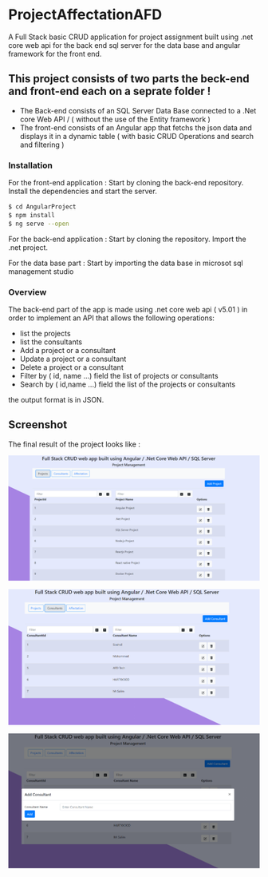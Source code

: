 # ProjectAffectationAFD
A Full Stack basic CRUD application for project assignment built using .net core web api for the back end sql server for the data base and angular framework for the front end.


## This project consists of two parts the beck-end and front-end each on a seprate folder !
- The Back-end consists of an SQL Server Data Base connected to a .Net core Web API / ( without the use of the Entity framework ) 
- The front-end consists of an Angular app that fetchs the json data and displays it in a dynamic table ( with basic CRUD Operations and search and filtering ) 


### Installation
For the front-end application : 
Start by cloning the back-end repository.
Install the dependencies and start the server.

```sh
$ cd AngularProject
$ npm install 
$ ng serve --open 
```

For the back-end application : 
Start by cloning the repository.
Import the .net project.

For the data base part : 
Start by importing the data base in microsot sql management studio
### Overview 

The back-end part of the app is made using .net core web api ( v5.01 ) in order to implement an API that allows the following operations:
- list the projects
- list the consultants 
- Add a project or a consultant
- Update a project or a consultant
- Delete a project or a consultant 
- Filter by ( id, name ...) field the list of projects or consultants
- Search by ( id,name ...) field the list of the projects or consultants

the output format is in JSON.

## Screenshot

The final result of the project looks like :

![](ScreenShots/1.png)

![](ScreenShots/2.png)

![](ScreenShots/3.png)
